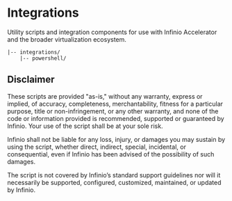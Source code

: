 # Integrations
Utility scripts and integration components for use with Infinio Accelerator and the broader virtualization ecosystem.

```
|-- integrations/
    |-- powershell/
```

## Disclaimer
These scripts are provided "as-is," without any warranty, express or implied, of accuracy, completeness, merchantability, fitness for a particular purpose, title or non-infringement, or any other warranty, and none of the code or information provided is recommended, supported or guaranteed by Infinio. Your use of the script shall be at your sole risk.

Infinio shall not be liable for any loss, injury, or damages you may sustain by using the script, whether direct, indirect, special, incidental, or consequential, even if Infinio has been advised of the possibility of such damages.

The script is not covered by Infinio’s standard support guidelines nor will it necessarily be supported, configured, customized, maintained, or updated by Infinio.

